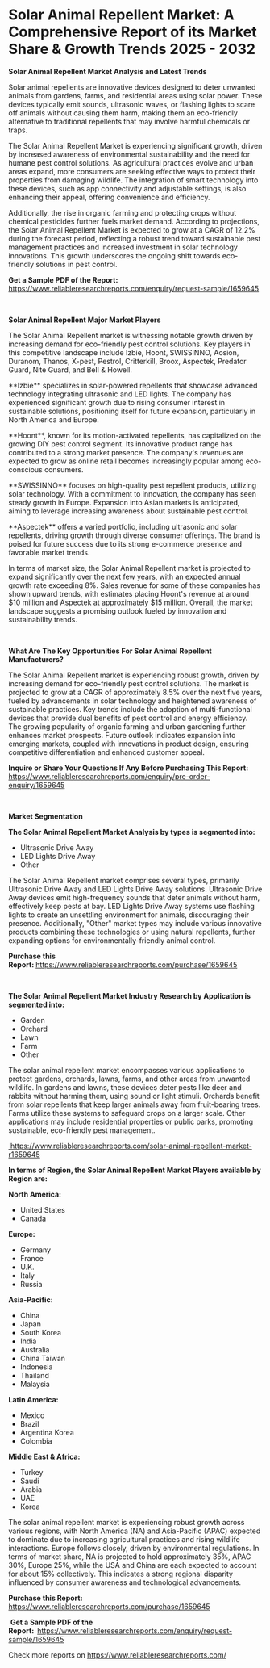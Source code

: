 <p><h1>Solar Animal Repellent Market: A Comprehensive Report of its Market Share & Growth Trends 2025 - 2032</h1></p><p><strong>Solar Animal Repellent Market Analysis and Latest Trends</strong></p>
<p><p>Solar animal repellents are innovative devices designed to deter unwanted animals from gardens, farms, and residential areas using solar power. These devices typically emit sounds, ultrasonic waves, or flashing lights to scare off animals without causing them harm, making them an eco-friendly alternative to traditional repellents that may involve harmful chemicals or traps.</p><p>The Solar Animal Repellent Market is experiencing significant growth, driven by increased awareness of environmental sustainability and the need for humane pest control solutions. As agricultural practices evolve and urban areas expand, more consumers are seeking effective ways to protect their properties from damaging wildlife. The integration of smart technology into these devices, such as app connectivity and adjustable settings, is also enhancing their appeal, offering convenience and efficiency.</p><p>Additionally, the rise in organic farming and protecting crops without chemical pesticides further fuels market demand. According to projections, the Solar Animal Repellent Market is expected to grow at a CAGR of 12.2% during the forecast period, reflecting a robust trend toward sustainable pest management practices and increased investment in solar technology innovations. This growth underscores the ongoing shift towards eco-friendly solutions in pest control.</p></p>
<p><strong>Get a Sample PDF of the Report:&nbsp;</strong> <a href="https://www.reliableresearchreports.com/enquiry/request-sample/1659645?utm_campaign=1720&utm_medium=2&utm_source=Github&utm_content=ia&utm_term=08042025&utm_id=solar-animal-repellent">https://www.reliableresearchreports.com/enquiry/request-sample/1659645</a></p>
<p>&nbsp;</p>
<p><strong>Solar Animal Repellent Major Market Players</strong></p>
<p><p>The Solar Animal Repellent market is witnessing notable growth driven by increasing demand for eco-friendly pest control solutions. Key players in this competitive landscape include Izbie, Hoont, SWISSINNO, Aosion, Duranom, Thanos, X-pest, Pestrol, Critterkill, Broox, Aspectek, Predator Guard, Nite Guard, and Bell & Howell.</p><p>**Izbie** specializes in solar-powered repellents that showcase advanced technology integrating ultrasonic and LED lights. The company has experienced significant growth due to rising consumer interest in sustainable solutions, positioning itself for future expansion, particularly in North America and Europe.</p><p>**Hoont**, known for its motion-activated repellents, has capitalized on the growing DIY pest control segment. Its innovative product range has contributed to a strong market presence. The company's revenues are expected to grow as online retail becomes increasingly popular among eco-conscious consumers.</p><p>**SWISSINNO** focuses on high-quality pest repellent products, utilizing solar technology. With a commitment to innovation, the company has seen steady growth in Europe. Expansion into Asian markets is anticipated, aiming to leverage increasing awareness about sustainable pest control.</p><p>**Aspectek** offers a varied portfolio, including ultrasonic and solar repellents, driving growth through diverse consumer offerings. The brand is poised for future success due to its strong e-commerce presence and favorable market trends.</p><p>In terms of market size, the Solar Animal Repellent market is projected to expand significantly over the next few years, with an expected annual growth rate exceeding 8%. Sales revenue for some of these companies has shown upward trends, with estimates placing Hoont's revenue at around $10 million and Aspectek at approximately $15 million. Overall, the market landscape suggests a promising outlook fueled by innovation and sustainability trends.</p></p>
<p>&nbsp;</p>
<p><strong>What Are The Key Opportunities For Solar Animal Repellent Manufacturers?</strong></p>
<p><p>The Solar Animal Repellent market is experiencing robust growth, driven by increasing demand for eco-friendly pest control solutions. The market is projected to grow at a CAGR of approximately 8.5% over the next five years, fueled by advancements in solar technology and heightened awareness of sustainable practices. Key trends include the adoption of multi-functional devices that provide dual benefits of pest control and energy efficiency. The growing popularity of organic farming and urban gardening further enhances market prospects. Future outlook indicates expansion into emerging markets, coupled with innovations in product design, ensuring competitive differentiation and enhanced customer appeal.</p></p>
<p><strong>Inquire or Share Your Questions If Any Before Purchasing This Report:</strong> <a href="https://www.reliableresearchreports.com/enquiry/pre-order-enquiry/1659645?utm_campaign=1720&utm_medium=2&utm_source=Github&utm_content=ia&utm_term=08042025&utm_id=solar-animal-repellent">https://www.reliableresearchreports.com/enquiry/pre-order-enquiry/1659645</a></p>
<p>&nbsp;</p>
<p><strong>Market Segmentation</strong></p>
<p><strong>The Solar Animal Repellent Market Analysis by types is segmented into:</strong></p>
<p><ul><li>Ultrasonic Drive Away</li><li>LED Lights Drive Away</li><li>Other</li></ul></p>
<p><p>The Solar Animal Repellent market comprises several types, primarily Ultrasonic Drive Away and LED Lights Drive Away solutions. Ultrasonic Drive Away devices emit high-frequency sounds that deter animals without harm, effectively keep pests at bay. LED Lights Drive Away systems use flashing lights to create an unsettling environment for animals, discouraging their presence. Additionally, "Other" market types may include various innovative products combining these technologies or using natural repellents, further expanding options for environmentally-friendly animal control.</p></p>
<p><strong>Purchase this Report:&nbsp;</strong><a href="https://www.reliableresearchreports.com/purchase/1659645?utm_campaign=1720&utm_medium=2&utm_source=Github&utm_content=ia&utm_term=08042025&utm_id=solar-animal-repellent">https://www.reliableresearchreports.com/purchase/1659645</a></p>
<p>&nbsp;</p>
<p><strong>The Solar Animal Repellent Market Industry Research by Application is segmented into:</strong></p>
<p><ul><li>Garden</li><li>Orchard</li><li>Lawn</li><li>Farm</li><li>Other</li></ul></p>
<p><p>The solar animal repellent market encompasses various applications to protect gardens, orchards, lawns, farms, and other areas from unwanted wildlife. In gardens and lawns, these devices deter pests like deer and rabbits without harming them, using sound or light stimuli. Orchards benefit from solar repellents that keep larger animals away from fruit-bearing trees. Farms utilize these systems to safeguard crops on a larger scale. Other applications may include residential properties or public parks, promoting sustainable, eco-friendly pest management.</p></p>
<p><a href="https://www.reliableresearchreports.com/solar-animal-repellent-market-r1659645?utm_campaign=1720&utm_medium=2&utm_source=Github&utm_content=ia&utm_term=08042025&utm_id=solar-animal-repellent">&nbsp;https://www.reliableresearchreports.com/solar-animal-repellent-market-r1659645</a></p>
<p><strong>In terms of Region, the Solar Animal Repellent Market Players available by Region are:</strong></p>
<p>
    <p> <strong> North America: </strong>
        <ul>
            <li>United States</li>
            <li>Canada</li>
        </ul>
        </p> 
    <p> <strong> Europe: </strong>
        <ul>
            <li>Germany</li>
            <li>France</li>
            <li>U.K.</li>
            <li>Italy</li>
            <li>Russia</li>
        </ul>
        </p> 
    <p> <strong> Asia-Pacific: </strong>
        <ul>
            <li>China</li>
            <li>Japan</li>
            <li>South Korea</li>
            <li>India</li>
            <li>Australia</li>
            <li>China Taiwan</li>
            <li>Indonesia</li>
            <li>Thailand</li>
            <li>Malaysia</li>
        </ul>
        </p> 
    <p> <strong> Latin America: </strong>
        <ul>
            <li>Mexico</li>
            <li>Brazil</li>
            <li>Argentina Korea</li>
            <li>Colombia</li>
        </ul>
        </p> 
    <p> <strong> Middle East & Africa: </strong>
        <ul>
            <li>Turkey</li>
            <li>Saudi</li>
            <li>Arabia</li>
            <li>UAE</li>
            <li>Korea</li>
        </ul>
    </p>
    </p>
<p><p>The solar animal repellent market is experiencing robust growth across various regions, with North America (NA) and Asia-Pacific (APAC) expected to dominate due to increasing agricultural practices and rising wildlife interactions. Europe follows closely, driven by environmental regulations. In terms of market share, NA is projected to hold approximately 35%, APAC 30%, Europe 25%, while the USA and China are each expected to account for about 15% collectively. This indicates a strong regional disparity influenced by consumer awareness and technological advancements.</p></p>
<p><strong>Purchase this Report: </strong><a href="https://www.reliableresearchreports.com/purchase/1659645?utm_campaign=1720&utm_medium=2&utm_source=Github&utm_content=ia&utm_term=08042025&utm_id=solar-animal-repellent">https://www.reliableresearchreports.com/purchase/1659645</a></p>
<p>&nbsp;<strong>Get a Sample PDF of the Report:&nbsp;&nbsp;</strong><a href="https://www.reliableresearchreports.com/enquiry/request-sample/1659645?utm_campaign=1720&utm_medium=2&utm_source=Github&utm_content=ia&utm_term=08042025&utm_id=solar-animal-repellent">https://www.reliableresearchreports.com/enquiry/request-sample/1659645</a></p>
<p><strong></strong></p>
<p>Check more reports on <a href="https://www.reliableresearchreports.com/?utm_campaign=1720&utm_medium=2&utm_source=Github&utm_content=ia&utm_term=08042025&utm_id=solar-animal-repellent">https://www.reliableresearchreports.com/</a></p>